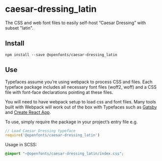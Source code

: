
# caesar-dressing_latin

The CSS and web font files to easily self-host “Caesar Dressing” with subset "latin".

## Install

`npm install --save @openfonts/caesar-dressing_latin`

## Use

Typefaces assume you’re using webpack to process CSS and files. Each typeface
package includes all necessary font files (woff2, woff) and a CSS file with
font-face declarations pointing at these files.

You will need to have webpack setup to load css and font files. Many tools built
with Webpack will work out of the box with Typefaces such as [Gatsby](https://github.com/gatsbyjs/gatsby)
and [Create React App](https://github.com/facebookincubator/create-react-app).

To use, simply require the package in your project’s entry file e.g.

```javascript
// Load Caesar Dressing typeface
require('@openfonts/caesar-dressing_latin')
```

Usage in SCSS:
```scss
@import "~@openfonts/caesar-dressing_latin/index.css";
```

